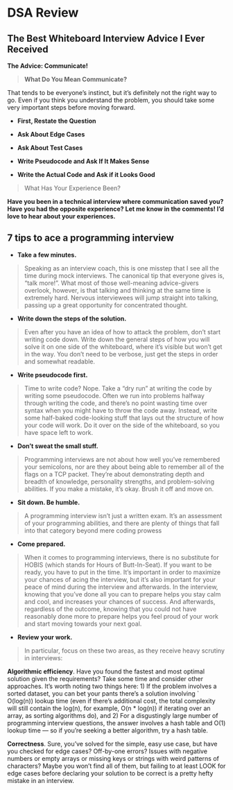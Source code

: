 # DSA Review

## The Best Whiteboard Interview Advice I Ever Received

**The Advice: Communicate!**


> **What Do You Mean Communicate?**

That tends to be everyone’s instinct, but it’s definitely not the right way to go. Even if you think you understand the problem, you should take some very important steps before moving forward.

- **First, Restate the Question**


- **Ask About Edge Cases**


- **Ask About Test Cases**


- **Write Pseudocode and Ask If It Makes Sense**


- **Write the Actual Code and Ask if it Looks Good**



> What Has Your Experience Been?

**Have you been in a technical interview where communication saved you? Have you had the opposite experience? Let me know in the comments! I’d love to hear about your experiences.**



## 7 tips to ace a programming interview

- **Take a few minutes.**

> Speaking as an interview coach, this is one misstep that I see all the time during mock interviews. The canonical tip that everyone gives is, “talk more!”. What most of those well-meaning advice-givers overlook, however, is that talking and thinking at the same time is extremely hard. Nervous interviewees will jump straight into talking, passing up a great opportunity for concentrated thought.


- **Write down the steps of the solution.**


> Even after you have an idea of how to attack the problem, don’t start writing code down. Write down the general steps of how you will solve it on one side of the whiteboard, where it’s visible but won’t get in the way. You don’t need to be verbose, just get the steps in order and somewhat readable.

- **Write pseudocode first.**


> Time to write code? Nope. Take a “dry run” at writing the code by writing some pseudocode. Often we run into problems halfway through writing the code, and there’s no point wasting time over syntax when you might have to throw the code away. Instead, write some half-baked code-looking stuff that lays out the structure of how your code will work. Do it over on the side of the whiteboard, so you have space left to work.

- **Don’t sweat the small stuff.**


> Programming interviews are not about how well you’ve remembered your semicolons, nor are they about being able to remember all of the flags on a TCP packet. They’re about demonstrating depth and breadth of knowledge, personality strengths, and problem-solving abilities. If you make a mistake, it’s okay. Brush it off and move on.


- **Sit down. Be humble.**


> A programming interview isn’t just a written exam. It’s an assessment of your programming abilities, and there are plenty of things that fall into that category beyond mere coding prowess


- **Come prepared.**

> When it comes to programming interviews, there is no substitute for HOBIS (which stands for Hours of Butt-In-Seat). If you want to be ready, you have to put in the time. It’s important in order to maximize your chances of acing the interview, but it’s also important for your peace of mind during the interview and afterwards. In the interview, knowing that you’ve done all you can to prepare helps you stay calm and cool, and increases your chances of success. And afterwards, regardless of the outcome, knowing that you could not have reasonably done more to prepare helps you feel proud of your work and start moving towards your next goal.



- **Review your work.**


> In particular, focus on these two areas, as they receive heavy scrutiny in interviews:


**Algorithmic efficiency**. Have you found the fastest and most optimal solution given the requirements? Take some time and consider other approaches. It’s worth noting two things here: 1) If the problem involves a sorted dataset, you can bet your pants there’s a solution involving ` O(log(n)) lookup time (even if there’s additional cost, the total complexity will still contain the log(n), for example, O(n * log(n)) if iterating over an array, as sorting algorithms do), and 2) For a disgustingly large number of programming interview questions, the answer involves a hash table and O(1) lookup time — so if you’re seeking a better algorithm, try a hash table.

**Correctness**. Sure, you’ve solved for the simple, easy use case, but have you checked for edge cases? Off-by-one errors? Issues with negative numbers or empty arrays or missing keys or strings with weird patterns of characters? Maybe you won’t find all of them, but failing to at least LOOK for edge cases before declaring your solution to be correct is a pretty hefty mistake in an interview.









